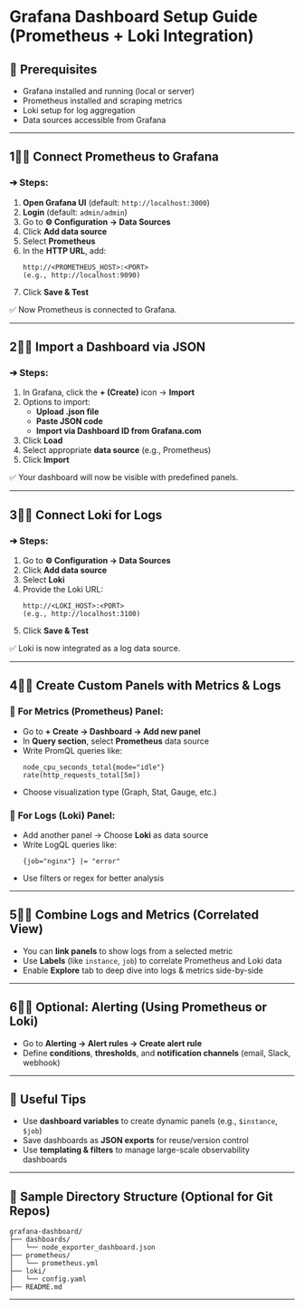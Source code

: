 # Grafana Dashboard Setup Guide (Prometheus + Loki Integration)

## 🔧 Prerequisites
- Grafana installed and running (local or server)
- Prometheus installed and scraping metrics
- Loki setup for log aggregation
- Data sources accessible from Grafana

---

## 1⃣⃣ Connect Prometheus to Grafana

### ➔ Steps:
1. **Open Grafana UI** (default: `http://localhost:3000`)
2. **Login** (default: `admin/admin`)
3. Go to **⚙️ Configuration → Data Sources**
4. Click **Add data source**
5. Select **Prometheus**
6. In the **HTTP URL**, add:
   ```
   http://<PROMETHEUS_HOST>:<PORT>
   (e.g., http://localhost:9090)
   ```
7. Click **Save & Test**

✅ Now Prometheus is connected to Grafana.

---

## 2⃣⃣ Import a Dashboard via JSON

### ➔ Steps:
1. In Grafana, click the **+ (Create)** icon → **Import**
2. Options to import:
   - **Upload .json file**
   - **Paste JSON code**
   - **Import via Dashboard ID from Grafana.com**
3. Click **Load**
4. Select appropriate **data source** (e.g., Prometheus)
5. Click **Import**

✅ Your dashboard will now be visible with predefined panels.

---

## 3⃣⃣ Connect Loki for Logs

### ➔ Steps:
1. Go to **⚙️ Configuration → Data Sources**
2. Click **Add data source**
3. Select **Loki**
4. Provide the Loki URL:
   ```
   http://<LOKI_HOST>:<PORT>
   (e.g., http://localhost:3100)
   ```
5. Click **Save & Test**

✅ Loki is now integrated as a log data source.

---

## 4⃣⃣ Create Custom Panels with Metrics & Logs

### 🔹 **For Metrics (Prometheus) Panel:**
- Go to **+ Create → Dashboard → Add new panel**
- In **Query section**, select **Prometheus** data source
- Write PromQL queries like:
  ```promql
  node_cpu_seconds_total{mode="idle"}
  rate(http_requests_total[5m])
  ```
- Choose visualization type (Graph, Stat, Gauge, etc.)

### 🔹 **For Logs (Loki) Panel:**
- Add another panel → Choose **Loki** as data source
- Write LogQL queries like:
  ```logql
  {job="nginx"} |= "error"
  ```
- Use filters or regex for better analysis

---

## 5⃣⃣ Combine Logs and Metrics (Correlated View)

- You can **link panels** to show logs from a selected metric
- Use **Labels** (like `instance`, `job`) to correlate Prometheus and Loki data
- Enable **Explore** tab to deep dive into logs & metrics side-by-side

---

## 6⃣⃣ Optional: Alerting (Using Prometheus or Loki)

- Go to **Alerting → Alert rules → Create alert rule**
- Define **conditions**, **thresholds**, and **notification channels** (email, Slack, webhook)

---

## 📁 Useful Tips
- Use **dashboard variables** to create dynamic panels (e.g., `$instance`, `$job`)
- Save dashboards as **JSON exports** for reuse/version control
- Use **templating & filters** to manage large-scale observability dashboards

---

## 📂 Sample Directory Structure (Optional for Git Repos)
```
grafana-dashboard/
├── dashboards/
│   └── node_exporter_dashboard.json
├── prometheus/
│   └── prometheus.yml
├── loki/
│   └── config.yaml
├── README.md
```

---


